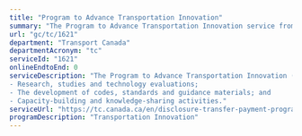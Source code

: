 ```yaml
---
title: "Program to Advance Transportation Innovation"
summary: "The Program to Advance Transportation Innovation service from Transport Canada is not available end-to-end online, according to the GC Service Inventory."
url: "gc/tc/1621"
department: "Transport Canada"
departmentAcronym: "tc"
serviceId: "1621"
onlineEndtoEnd: 0
serviceDescription: "The Program to Advance Transportation Innovation (known publicly as the Program to Advance Connectivity and Automation in the Transportation System) is helping to prepare Canada for the wider use of connected and automated vehicles on our roads. To do so, the Program supports:
- Research, studies and technology evaluations;
- The development of codes, standards and guidance materials; and
- Capacity-building and knowledge-sharing activities."
serviceUrl: "https://tc.canada.ca/en/disclosure-transfer-payment-programs-under-5-million#table1"
programDescription: "Transportation Innovation"
---
```

